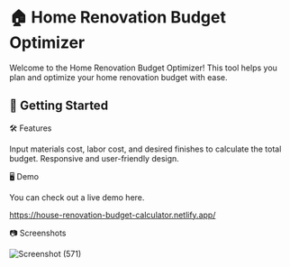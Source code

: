 # 🏠 Home Renovation Budget Optimizer

Welcome to the Home Renovation Budget Optimizer! This tool helps you plan and optimize your home renovation budget with ease.

## 🚀 Getting Started


🛠️ Features

Input materials cost, labor cost, and desired finishes to calculate the total budget.
Responsive and user-friendly design.

🖥️ Demo

You can check out a live demo here.

https://house-renovation-budget-calculator.netlify.app/

📷 Screenshots

![Screenshot (571)](https://github.com/GarvVirmani/Home-Renovation-Budget-Calculator/assets/131982472/e74c89ea-bafd-436a-8454-495eb1f10a37)

